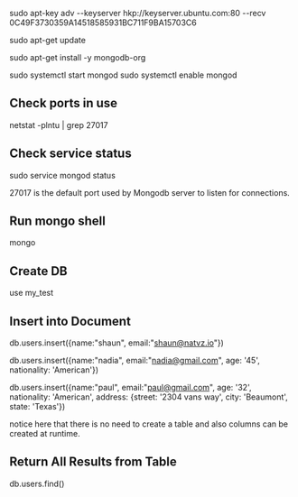   sudo apt-key adv --keyserver hkp://keyserver.ubuntu.com:80 --recv 0C49F3730359A14518585931BC711F9BA15703C6

  sudo apt-get update

  sudo apt-get install -y mongodb-org

  sudo systemctl start mongod
  sudo systemctl enable mongod

## Check ports in use
  netstat -plntu | grep 27017

## Check service status
  sudo service mongod status

27017 is the default port used by Mongodb server to listen for connections. 

## Run mongo shell

  mongo
 
## Create DB

  use my_test
  
## Insert into Document

  db.users.insert({name:"shaun", email:"shaun@natvz.io"})
  
  db.users.insert({name:"nadia", email:"nadia@gmail.com", age: '45', nationality: 'American'})
  
  db.users.insert({name:"paul", email:"paul@gmail.com", age: '32', nationality: 'American', address: {street: '2304 vans way', city: 'Beaumont', state: 'Texas'})
  
  notice here that there is no need to create a table and also columns can be created at runtime.
  
## Return All Results from Table

  db.users.find()
